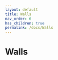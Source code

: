 ```yaml
---
layout: default
title: Walls
nav_order: 6
has_children: true
permalink: /docs/Walls
---
```


# Walls

